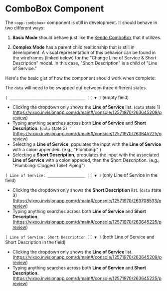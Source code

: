 # ComboBox Component

The `<app-combobox>` component is still in development.  It should behave in two different ways:

1. **Basic Mode** should behave just like the [Kendo ComboBox](https://www.telerik.com/kendo-angular-ui/components/dropdowns/combobox/) that it utilizes.

2. **Complex Mode** has a parent  child realtionship that is still in development. A visual representation of this behavior can be found in the wireframes (linked below) for the "Change Line of Service & Short Description" modal. In this case, "Short Description" is a child of "Line of Service."

Here's the basic gist of how the component should work when complete:

The `data` will need to be swapped out between three different states.

`[ __________________________________ ][ ▼ ]`  (empty field)
* Clicking the dropdown only shows the **Line of Service** list. (`data` state 1) (https://vixxo.invisionapp.com/d/main#/console/12571970/263645209/preview)
* Typing anything searches across both **Line of Service** and **Short Description**. (`data` state 2) (https://vixxo.invisionapp.com/d/main#/console/12571970/263645225/preview)
* Selecting a **Line of Service**, populates the input with the **Line of Service** with a colon appended. (e.g., "Plumbing:" )
* Selecting a **Short Description**, propulates the input with the associated **Line of Service** with a colon appeded, then the Short Description. (e.g., "Plumbling: Clogged Toilet Piping")

`[ Line of Service: _________________ ][ ▼ ]`  (only Line of Service in the field)
* Clicking the dropdown only shows the **Short Description** list. (`data` state 3) (https://vixxo.invisionapp.com/d/main#/console/12571970/263708533/preview)
* Typing anything searches across both **Line of Service** and **Short Description**. (https://vixxo.invisionapp.com/d/main#/console/12571970/263645225/preview) 

`[ Line of Service: Short Description ][ ▼ ]`  (both Line of Service and Short Description in the field)
* Clicking the dropdown only shows the **Line of Service** list. (https://vixxo.invisionapp.com/d/main#/console/12571970/263645209/preview)
* Typing anything searches across both **Line of Service** and **Short Description**. (https://vixxo.invisionapp.com/d/main#/console/12571970/263645225/preview)